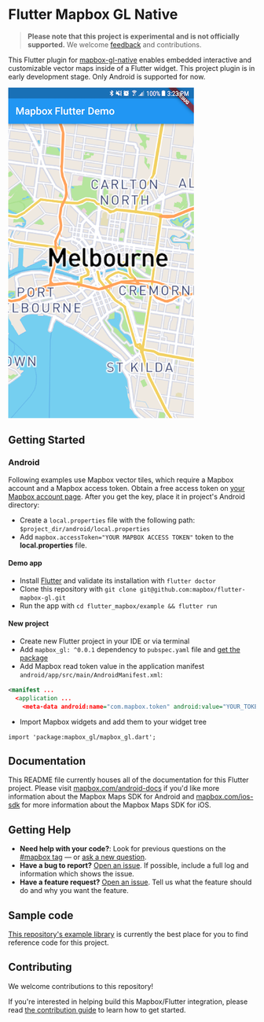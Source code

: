 # Flutter Mapbox GL Native

> **Please note that this project is experimental and is not officially supported.** We welcome [feedback](https://github.com/mapbox/flutter-mapbox-gl/issues) and contributions.

This Flutter plugin for [mapbox-gl-native](https://github.com/mapbox/mapbox-gl-native) enables
embedded interactive and customizable vector maps inside of a Flutter widget. This project plugin is in early development stage. Only Android is supported for now.

![screenshot.png](screenshot.png)

## Getting Started

### Android

Following examples use Mapbox vector tiles, which require a Mapbox account and a Mapbox access token. Obtain a free access token on [your Mapbox account page](https://www.mapbox.com/account/access-tokens/). After you get the key, place it in project's Android directory:
- Create a `local.properties` file with the following path: `$project_dir/android/local.properties`
- Add `mapbox.accessToken="YOUR MAPBOX ACCESS TOKEN"`
 token to the **local.properties** file.

#### Demo app

- Install [Flutter](https://flutter.io/get-started/) and validate its installation with `flutter doctor`
- Clone this repository with `git clone git@github.com:mapbox/flutter-mapbox-gl.git`
- Run the app with `cd flutter_mapbox/example && flutter run`

#### New project

- Create new Flutter project in your IDE or via terminal
- Add `mapbox_gl: ^0.0.1` dependency to `pubspec.yaml` file and [get the package](https://flutter.io/using-packages/#adding-a-package-dependency-to-an-app)
- Add Mapbox read token value in the application manifest `android/app/src/main/AndroidManifest.xml`:

```xml
<manifest ...
  <application ...
    <meta-data android:name="com.mapbox.token" android:value="YOUR_TOKEN_HERE" />
```

- Import Mapbox widgets and add them to your widget tree
```
import 'package:mapbox_gl/mapbox_gl.dart';
```

## Documentation

This README file currently houses all of the documentation for this Flutter project. Please visit [mapbox.com/android-docs](https://www.mapbox.com/android-docs/) if you'd like more information about the Mapbox Maps SDK for Android and [mapbox.com/ios-sdk](https://www.mapbox.com/ios-sdk/) for more information about the Mapbox Maps SDK for iOS.

## Getting Help

- **Need help with your code?**: Look for previous questions on the [#mapbox tag](https://stackoverflow.com/questions/tagged/mapbox+android) — or [ask a new question](https://stackoverflow.com/questions/tagged/mapbox+android).
- **Have a bug to report?** [Open an issue](https://github.com/mapbox/flutter-mapbox-gl/issues/new). If possible, include a full log and information which shows the issue.
- **Have a feature request?** [Open an issue](https://github.com/mapbox/flutter-mapbox-gl/issues/new). Tell us what the feature should do and why you want the feature.

## Sample code

[This repository's example library](https://github.com/mapbox/flutter-mapbox-gl/tree/master/example/lib) is currently the best place for you to find reference code for this project.

## Contributing

We welcome contributions to this repository!

If you're interested in helping build this Mapbox/Flutter integration, please read [the contribution guide](https://github.com/mapbox/flutter-mapbox-gl/blob/master/CONTRIBUTING.md) to learn how to get started.
